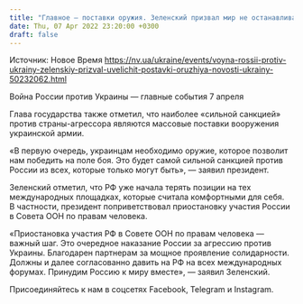 ```yaml
---
title: "Главное — поставки оружия. Зеленский призвал мир не останавливаться в введении смелых санкций против РФ"
date: Thu, 07 Apr 2022 23:20:00 +0300
draft: false
---
```

Источник: Новое Время https://nv.ua/ukraine/events/voyna-rossii-protiv-ukrainy-zelenskiy-prizval-uvelichit-postavki-oruzhiya-novosti-ukrainy-50232062.html


Война России против Украины — главные события 7 апреля

Глава государства также отметил, что наиболее «сильной санкцией» против страны-агрессора являются массовые поставки вооружения украинской армии.

«В первую очередь, украинцам необходимо оружие, которое позволит нам победить на поле боя. Это будет самой сильной санкцией против России из всех, которые только могут быть», — заявил президент.

Зеленский отметил, что РФ уже начала терять позиции на тех международных площадках, которые считала комфортными для себя. В частности, президент поприветствовал приостановку участия России в Совета ООН по правам человека.

«Приостановка участия РФ в Совете ООН по правам человека — важный шаг. Это очередное наказание России за агрессию против Украины. Благодарен партнерам за мощное проявление солидарности. Должны и далее согласованно давить на РФ на всех международных форумах. Принудим Россию к миру вместе», — заявил Зеленский.

Присоединяйтесь к нам в соцсетях Facebook, Telegram и Instagram.
